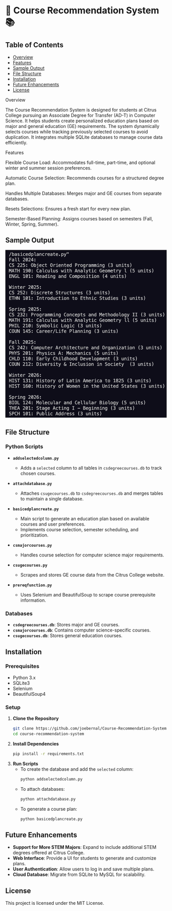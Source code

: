# 🏫 Course Recommendation System 📚

## Table of Contents

- [Overview](#overview)
- [Features](#features)
- [Sample Output](#sample-output)
- [File Structure](#file-structure)
- [Installation](#installation)
- [Future Enhancements](#future-enhancements)
- [License](#license)

Overview

The Course Recommendation System is designed for students at Citrus College pursuing an Associate Degree for Transfer (AD-T) in Computer Science. It helps students create personalized education plans based on major and general education (GE) requirements. The system dynamically selects courses while tracking previously selected courses to avoid duplication. It integrates multiple SQLite databases to manage course data efficiently.

Features

Flexible Course Load: Accommodates full-time, part-time, and optional winter and summer session preferences.

Automatic Course Selection: Recommends courses for a structured degree plan.

Handles Multiple Databases: Merges major and GE courses from separate databases.

Resets Selections: Ensures a fresh start for every new plan.

Semester-Based Planning: Assigns courses based on semesters (Fall, Winter, Spring, Summer).

## Sample Output

![Sample Output](sample_output.png)

## File Structure

### **Python Scripts**

- **`addselectedcolumn.py`**

  - Adds a `selected` column to all tables in `csdegreecourses.db` to track chosen courses.

- **`attachdatabase.py`**

  - Attaches `csugecourses.db` to `csdegreecourses.db` and merges tables to maintain a single database.

- **`basicedplancreate.py`**

  - Main script to generate an education plan based on available courses and user preferences.
  - Implements course selection, semester scheduling, and prioritization.

- **`csmajorcourses.py`**

  - Handles course selection for computer science major requirements.

- **`csugecourses.py`**

  - Scrapes and stores GE course data from the Citrus College website.

- **`prereqfunction.py`**
  - Uses Selenium and BeautifulSoup to scrape course prerequisite information.

### **Databases**

- **`csdegreecourses.db`**: Stores major and GE courses.
- **`csmajorcourses.db`**: Contains computer science-specific courses.
- **`csugecourses.db`**: Stores general education courses.

## Installation

### Prerequisites

- Python 3.x
- SQLite3
- Selenium
- BeautifulSoup4

### Setup

1. **Clone the Repository**
   ```sh
   git clone https://github.com/joebernal/Course-Recommendation-System
   cd course-recommendation-system
   ```
2. **Install Dependencies**
   ```sh
   pip install -r requirements.txt
   ```
3. **Run Scripts**
   - To create the database and add the `selected` column:
     ```sh
     python addselectedcolumn.py
     ```
   - To attach databases:
     ```sh
     python attachdatabase.py
     ```
   - To generate a course plan:
     ```sh
     python basicedplancreate.py
     ```

## Future Enhancements

- **Support for More STEM Majors**: Expand to include additional STEM degrees offered at Citrus College.
- **Web Interface**: Provide a UI for students to generate and customize plans.
- **User Authentication**: Allow users to log in and save multiple plans.
- **Cloud Database**: Migrate from SQLite to MySQL for scalability.

## License

This project is licensed under the MIT License.
